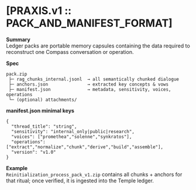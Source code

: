 # [PRAXIS.v1 :: PACK_AND_MANIFEST_FORMAT]

**Summary**  
Ledger packs are portable memory capsules containing the data required to reconstruct one Compass conversation or operation.

**Spec**
```
pack.zip
 ├─ rag_chunks_internal.jsonl  → all semantically chunked dialogue
 ├─ anchors.json               → extracted key concepts & vows
 ├─ manifest.json              → metadata, sensitivity, voices, operations
 └─ (optional) attachments/
```

**manifest.json minimal keys**
```
{
  "thread_title": "string",
  "sensitivity": "internal_only|public|research",
  "voices": ["promethea","solenne","synkratos"],
  "operations": ["extract","normalize","chunk","derive","build","assemble"],
  "version": "v1.0"
}
```

**Example**  
`Reinitialization_process_pack_v1.zip` contains all chunks + anchors for that ritual; once verified, it is ingested into the Temple ledger.
